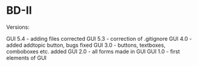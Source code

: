 # BD-II
Versions:

GUI 5.4 - adding files corrected
GUI 5.3 - correction of .gitignore
GUI 4.0 - added addtopic button, bugs fixed
GUI 3.0 - buttons, textboxes, comboboxes etc. added
GUI 2.0 - all forms made in GUI
GUI 1.0 - first elements of GUI
